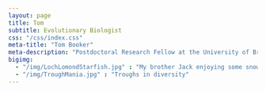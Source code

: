 ```yaml
---
layout: page
title: Tom
subtitle: Evolutionary Biologist
css: "/css/index.css"
meta-title: "Tom Booker"
meta-description: "Postdoctoral Research Fellow at the University of British Columbia"
bigimg:
  - "/img/LochLomondStarfish.jpg" : "My brother Jack enjoying some snow"
  - "/img/TroughMania.jpg" : "Troughs in diversity"
---
```


